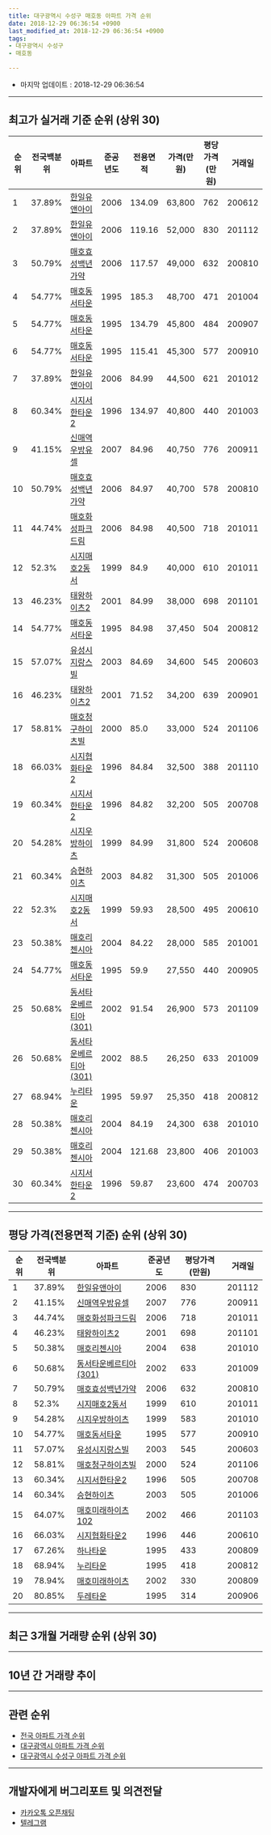 ```yaml
---
title: 대구광역시 수성구 매호동 아파트 가격 순위
date: 2018-12-29 06:36:54 +0900
last_modified_at: 2018-12-29 06:36:54 +0900
tags:
- 대구광역시 수성구
- 매호동

---
```


* 마지막 업데이트 : 2018-12-29 06:36:54

---

## 최고가 실거래 기준 순위 (상위 30)


|순위|전국백분위|아파트|준공년도|전용면적|가격(만원)|평당가격(만원)|거래일|
|---|---|---|---|---|---|---|---|
|1|37.89%|[한일유앤아이](https://search.naver.com/search.naver?query=%EB%8C%80%EA%B5%AC%EA%B4%91%EC%97%AD%EC%8B%9C+%EC%88%98%EC%84%B1%EA%B5%AC+%EB%A7%A4%ED%98%B8%EB%8F%99+%ED%95%9C%EC%9D%BC%EC%9C%A0%EC%95%A4%EC%95%84%EC%9D%B4)|2006|134.09|63,800|762|200612|
|2|37.89%|[한일유앤아이](https://search.naver.com/search.naver?query=%EB%8C%80%EA%B5%AC%EA%B4%91%EC%97%AD%EC%8B%9C+%EC%88%98%EC%84%B1%EA%B5%AC+%EB%A7%A4%ED%98%B8%EB%8F%99+%ED%95%9C%EC%9D%BC%EC%9C%A0%EC%95%A4%EC%95%84%EC%9D%B4)|2006|119.16|52,000|830|201112|
|3|50.79%|[매호효성백년가약](https://search.naver.com/search.naver?query=%EB%8C%80%EA%B5%AC%EA%B4%91%EC%97%AD%EC%8B%9C+%EC%88%98%EC%84%B1%EA%B5%AC+%EB%A7%A4%ED%98%B8%EB%8F%99+%EB%A7%A4%ED%98%B8%ED%9A%A8%EC%84%B1%EB%B0%B1%EB%85%84%EA%B0%80%EC%95%BD)|2006|117.57|49,000|632|200810|
|4|54.77%|[매호동서타운](https://search.naver.com/search.naver?query=%EB%8C%80%EA%B5%AC%EA%B4%91%EC%97%AD%EC%8B%9C+%EC%88%98%EC%84%B1%EA%B5%AC+%EB%A7%A4%ED%98%B8%EB%8F%99+%EB%A7%A4%ED%98%B8%EB%8F%99%EC%84%9C%ED%83%80%EC%9A%B4)|1995|185.3|48,700|471|201004|
|5|54.77%|[매호동서타운](https://search.naver.com/search.naver?query=%EB%8C%80%EA%B5%AC%EA%B4%91%EC%97%AD%EC%8B%9C+%EC%88%98%EC%84%B1%EA%B5%AC+%EB%A7%A4%ED%98%B8%EB%8F%99+%EB%A7%A4%ED%98%B8%EB%8F%99%EC%84%9C%ED%83%80%EC%9A%B4)|1995|134.79|45,800|484|200907|
|6|54.77%|[매호동서타운](https://search.naver.com/search.naver?query=%EB%8C%80%EA%B5%AC%EA%B4%91%EC%97%AD%EC%8B%9C+%EC%88%98%EC%84%B1%EA%B5%AC+%EB%A7%A4%ED%98%B8%EB%8F%99+%EB%A7%A4%ED%98%B8%EB%8F%99%EC%84%9C%ED%83%80%EC%9A%B4)|1995|115.41|45,300|577|200910|
|7|37.89%|[한일유앤아이](https://search.naver.com/search.naver?query=%EB%8C%80%EA%B5%AC%EA%B4%91%EC%97%AD%EC%8B%9C+%EC%88%98%EC%84%B1%EA%B5%AC+%EB%A7%A4%ED%98%B8%EB%8F%99+%ED%95%9C%EC%9D%BC%EC%9C%A0%EC%95%A4%EC%95%84%EC%9D%B4)|2006|84.99|44,500|621|201012|
|8|60.34%|[시지서한타운2](https://search.naver.com/search.naver?query=%EB%8C%80%EA%B5%AC%EA%B4%91%EC%97%AD%EC%8B%9C+%EC%88%98%EC%84%B1%EA%B5%AC+%EB%A7%A4%ED%98%B8%EB%8F%99+%EC%8B%9C%EC%A7%80%EC%84%9C%ED%95%9C%ED%83%80%EC%9A%B42)|1996|134.97|40,800|440|201003|
|9|41.15%|[신매역우방유셀](https://search.naver.com/search.naver?query=%EB%8C%80%EA%B5%AC%EA%B4%91%EC%97%AD%EC%8B%9C+%EC%88%98%EC%84%B1%EA%B5%AC+%EB%A7%A4%ED%98%B8%EB%8F%99+%EC%8B%A0%EB%A7%A4%EC%97%AD%EC%9A%B0%EB%B0%A9%EC%9C%A0%EC%85%80)|2007|84.96|40,750|776|200911|
|10|50.79%|[매호효성백년가약](https://search.naver.com/search.naver?query=%EB%8C%80%EA%B5%AC%EA%B4%91%EC%97%AD%EC%8B%9C+%EC%88%98%EC%84%B1%EA%B5%AC+%EB%A7%A4%ED%98%B8%EB%8F%99+%EB%A7%A4%ED%98%B8%ED%9A%A8%EC%84%B1%EB%B0%B1%EB%85%84%EA%B0%80%EC%95%BD)|2006|84.97|40,700|578|200810|
|11|44.74%|[매호화성파크드림](https://search.naver.com/search.naver?query=%EB%8C%80%EA%B5%AC%EA%B4%91%EC%97%AD%EC%8B%9C+%EC%88%98%EC%84%B1%EA%B5%AC+%EB%A7%A4%ED%98%B8%EB%8F%99+%EB%A7%A4%ED%98%B8%ED%99%94%EC%84%B1%ED%8C%8C%ED%81%AC%EB%93%9C%EB%A6%BC)|2006|84.98|40,500|718|201011|
|12|52.3%|[시지매호2동서](https://search.naver.com/search.naver?query=%EB%8C%80%EA%B5%AC%EA%B4%91%EC%97%AD%EC%8B%9C+%EC%88%98%EC%84%B1%EA%B5%AC+%EB%A7%A4%ED%98%B8%EB%8F%99+%EC%8B%9C%EC%A7%80%EB%A7%A4%ED%98%B82%EB%8F%99%EC%84%9C)|1999|84.9|40,000|610|201011|
|13|46.23%|[태왕하이츠2](https://search.naver.com/search.naver?query=%EB%8C%80%EA%B5%AC%EA%B4%91%EC%97%AD%EC%8B%9C+%EC%88%98%EC%84%B1%EA%B5%AC+%EB%A7%A4%ED%98%B8%EB%8F%99+%ED%83%9C%EC%99%95%ED%95%98%EC%9D%B4%EC%B8%A02)|2001|84.99|38,000|698|201101|
|14|54.77%|[매호동서타운](https://search.naver.com/search.naver?query=%EB%8C%80%EA%B5%AC%EA%B4%91%EC%97%AD%EC%8B%9C+%EC%88%98%EC%84%B1%EA%B5%AC+%EB%A7%A4%ED%98%B8%EB%8F%99+%EB%A7%A4%ED%98%B8%EB%8F%99%EC%84%9C%ED%83%80%EC%9A%B4)|1995|84.98|37,450|504|200812|
|15|57.07%|[유성시지랑스빌](https://search.naver.com/search.naver?query=%EB%8C%80%EA%B5%AC%EA%B4%91%EC%97%AD%EC%8B%9C+%EC%88%98%EC%84%B1%EA%B5%AC+%EB%A7%A4%ED%98%B8%EB%8F%99+%EC%9C%A0%EC%84%B1%EC%8B%9C%EC%A7%80%EB%9E%91%EC%8A%A4%EB%B9%8C)|2003|84.69|34,600|545|200603|
|16|46.23%|[태왕하이츠2](https://search.naver.com/search.naver?query=%EB%8C%80%EA%B5%AC%EA%B4%91%EC%97%AD%EC%8B%9C+%EC%88%98%EC%84%B1%EA%B5%AC+%EB%A7%A4%ED%98%B8%EB%8F%99+%ED%83%9C%EC%99%95%ED%95%98%EC%9D%B4%EC%B8%A02)|2001|71.52|34,200|639|200901|
|17|58.81%|[매호청구하이츠빌](https://search.naver.com/search.naver?query=%EB%8C%80%EA%B5%AC%EA%B4%91%EC%97%AD%EC%8B%9C+%EC%88%98%EC%84%B1%EA%B5%AC+%EB%A7%A4%ED%98%B8%EB%8F%99+%EB%A7%A4%ED%98%B8%EC%B2%AD%EA%B5%AC%ED%95%98%EC%9D%B4%EC%B8%A0%EB%B9%8C)|2000|85.0|33,000|524|201106|
|18|66.03%|[시지협화타운2](https://search.naver.com/search.naver?query=%EB%8C%80%EA%B5%AC%EA%B4%91%EC%97%AD%EC%8B%9C+%EC%88%98%EC%84%B1%EA%B5%AC+%EB%A7%A4%ED%98%B8%EB%8F%99+%EC%8B%9C%EC%A7%80%ED%98%91%ED%99%94%ED%83%80%EC%9A%B42)|1996|84.84|32,500|388|201110|
|19|60.34%|[시지서한타운2](https://search.naver.com/search.naver?query=%EB%8C%80%EA%B5%AC%EA%B4%91%EC%97%AD%EC%8B%9C+%EC%88%98%EC%84%B1%EA%B5%AC+%EB%A7%A4%ED%98%B8%EB%8F%99+%EC%8B%9C%EC%A7%80%EC%84%9C%ED%95%9C%ED%83%80%EC%9A%B42)|1996|84.82|32,200|505|200708|
|20|54.28%|[시지우방하이츠](https://search.naver.com/search.naver?query=%EB%8C%80%EA%B5%AC%EA%B4%91%EC%97%AD%EC%8B%9C+%EC%88%98%EC%84%B1%EA%B5%AC+%EB%A7%A4%ED%98%B8%EB%8F%99+%EC%8B%9C%EC%A7%80%EC%9A%B0%EB%B0%A9%ED%95%98%EC%9D%B4%EC%B8%A0)|1999|84.99|31,800|524|200608|
|21|60.34%|[승현하이츠](https://search.naver.com/search.naver?query=%EB%8C%80%EA%B5%AC%EA%B4%91%EC%97%AD%EC%8B%9C+%EC%88%98%EC%84%B1%EA%B5%AC+%EB%A7%A4%ED%98%B8%EB%8F%99+%EC%8A%B9%ED%98%84%ED%95%98%EC%9D%B4%EC%B8%A0)|2003|84.82|31,300|505|201006|
|22|52.3%|[시지매호2동서](https://search.naver.com/search.naver?query=%EB%8C%80%EA%B5%AC%EA%B4%91%EC%97%AD%EC%8B%9C+%EC%88%98%EC%84%B1%EA%B5%AC+%EB%A7%A4%ED%98%B8%EB%8F%99+%EC%8B%9C%EC%A7%80%EB%A7%A4%ED%98%B82%EB%8F%99%EC%84%9C)|1999|59.93|28,500|495|200610|
|23|50.38%|[매호리첸시아](https://search.naver.com/search.naver?query=%EB%8C%80%EA%B5%AC%EA%B4%91%EC%97%AD%EC%8B%9C+%EC%88%98%EC%84%B1%EA%B5%AC+%EB%A7%A4%ED%98%B8%EB%8F%99+%EB%A7%A4%ED%98%B8%EB%A6%AC%EC%B2%B8%EC%8B%9C%EC%95%84)|2004|84.22|28,000|585|201001|
|24|54.77%|[매호동서타운](https://search.naver.com/search.naver?query=%EB%8C%80%EA%B5%AC%EA%B4%91%EC%97%AD%EC%8B%9C+%EC%88%98%EC%84%B1%EA%B5%AC+%EB%A7%A4%ED%98%B8%EB%8F%99+%EB%A7%A4%ED%98%B8%EB%8F%99%EC%84%9C%ED%83%80%EC%9A%B4)|1995|59.9|27,550|440|200905|
|25|50.68%|[동서타운베르티아(301)](https://search.naver.com/search.naver?query=%EB%8C%80%EA%B5%AC%EA%B4%91%EC%97%AD%EC%8B%9C+%EC%88%98%EC%84%B1%EA%B5%AC+%EB%A7%A4%ED%98%B8%EB%8F%99+%EB%8F%99%EC%84%9C%ED%83%80%EC%9A%B4%EB%B2%A0%EB%A5%B4%ED%8B%B0%EC%95%84%28301%29)|2002|91.54|26,900|573|201109|
|26|50.68%|[동서타운베르티아(301)](https://search.naver.com/search.naver?query=%EB%8C%80%EA%B5%AC%EA%B4%91%EC%97%AD%EC%8B%9C+%EC%88%98%EC%84%B1%EA%B5%AC+%EB%A7%A4%ED%98%B8%EB%8F%99+%EB%8F%99%EC%84%9C%ED%83%80%EC%9A%B4%EB%B2%A0%EB%A5%B4%ED%8B%B0%EC%95%84%28301%29)|2002|88.5|26,250|633|201009|
|27|68.94%|[누리타운](https://search.naver.com/search.naver?query=%EB%8C%80%EA%B5%AC%EA%B4%91%EC%97%AD%EC%8B%9C+%EC%88%98%EC%84%B1%EA%B5%AC+%EB%A7%A4%ED%98%B8%EB%8F%99+%EB%88%84%EB%A6%AC%ED%83%80%EC%9A%B4)|1995|59.97|25,350|418|200812|
|28|50.38%|[매호리첸시아](https://search.naver.com/search.naver?query=%EB%8C%80%EA%B5%AC%EA%B4%91%EC%97%AD%EC%8B%9C+%EC%88%98%EC%84%B1%EA%B5%AC+%EB%A7%A4%ED%98%B8%EB%8F%99+%EB%A7%A4%ED%98%B8%EB%A6%AC%EC%B2%B8%EC%8B%9C%EC%95%84)|2004|84.19|24,300|638|201010|
|29|50.38%|[매호리첸시아](https://search.naver.com/search.naver?query=%EB%8C%80%EA%B5%AC%EA%B4%91%EC%97%AD%EC%8B%9C+%EC%88%98%EC%84%B1%EA%B5%AC+%EB%A7%A4%ED%98%B8%EB%8F%99+%EB%A7%A4%ED%98%B8%EB%A6%AC%EC%B2%B8%EC%8B%9C%EC%95%84)|2004|121.68|23,800|406|201003|
|30|60.34%|[시지서한타운2](https://search.naver.com/search.naver?query=%EB%8C%80%EA%B5%AC%EA%B4%91%EC%97%AD%EC%8B%9C+%EC%88%98%EC%84%B1%EA%B5%AC+%EB%A7%A4%ED%98%B8%EB%8F%99+%EC%8B%9C%EC%A7%80%EC%84%9C%ED%95%9C%ED%83%80%EC%9A%B42)|1996|59.87|23,600|474|200703|


---

## 평당 가격(전용면적 기준) 순위 (상위 30)


|순위|전국백분위|아파트|준공년도|평당가격(만원)|거래일|
|---|---|---|---|---|---|
|1|37.89%|[한일유앤아이](https://search.naver.com/search.naver?query=%EB%8C%80%EA%B5%AC%EA%B4%91%EC%97%AD%EC%8B%9C+%EC%88%98%EC%84%B1%EA%B5%AC+%EB%A7%A4%ED%98%B8%EB%8F%99+%ED%95%9C%EC%9D%BC%EC%9C%A0%EC%95%A4%EC%95%84%EC%9D%B4)|2006|830|201112|
|2|41.15%|[신매역우방유셀](https://search.naver.com/search.naver?query=%EB%8C%80%EA%B5%AC%EA%B4%91%EC%97%AD%EC%8B%9C+%EC%88%98%EC%84%B1%EA%B5%AC+%EB%A7%A4%ED%98%B8%EB%8F%99+%EC%8B%A0%EB%A7%A4%EC%97%AD%EC%9A%B0%EB%B0%A9%EC%9C%A0%EC%85%80)|2007|776|200911|
|3|44.74%|[매호화성파크드림](https://search.naver.com/search.naver?query=%EB%8C%80%EA%B5%AC%EA%B4%91%EC%97%AD%EC%8B%9C+%EC%88%98%EC%84%B1%EA%B5%AC+%EB%A7%A4%ED%98%B8%EB%8F%99+%EB%A7%A4%ED%98%B8%ED%99%94%EC%84%B1%ED%8C%8C%ED%81%AC%EB%93%9C%EB%A6%BC)|2006|718|201011|
|4|46.23%|[태왕하이츠2](https://search.naver.com/search.naver?query=%EB%8C%80%EA%B5%AC%EA%B4%91%EC%97%AD%EC%8B%9C+%EC%88%98%EC%84%B1%EA%B5%AC+%EB%A7%A4%ED%98%B8%EB%8F%99+%ED%83%9C%EC%99%95%ED%95%98%EC%9D%B4%EC%B8%A02)|2001|698|201101|
|5|50.38%|[매호리첸시아](https://search.naver.com/search.naver?query=%EB%8C%80%EA%B5%AC%EA%B4%91%EC%97%AD%EC%8B%9C+%EC%88%98%EC%84%B1%EA%B5%AC+%EB%A7%A4%ED%98%B8%EB%8F%99+%EB%A7%A4%ED%98%B8%EB%A6%AC%EC%B2%B8%EC%8B%9C%EC%95%84)|2004|638|201010|
|6|50.68%|[동서타운베르티아(301)](https://search.naver.com/search.naver?query=%EB%8C%80%EA%B5%AC%EA%B4%91%EC%97%AD%EC%8B%9C+%EC%88%98%EC%84%B1%EA%B5%AC+%EB%A7%A4%ED%98%B8%EB%8F%99+%EB%8F%99%EC%84%9C%ED%83%80%EC%9A%B4%EB%B2%A0%EB%A5%B4%ED%8B%B0%EC%95%84%28301%29)|2002|633|201009|
|7|50.79%|[매호효성백년가약](https://search.naver.com/search.naver?query=%EB%8C%80%EA%B5%AC%EA%B4%91%EC%97%AD%EC%8B%9C+%EC%88%98%EC%84%B1%EA%B5%AC+%EB%A7%A4%ED%98%B8%EB%8F%99+%EB%A7%A4%ED%98%B8%ED%9A%A8%EC%84%B1%EB%B0%B1%EB%85%84%EA%B0%80%EC%95%BD)|2006|632|200810|
|8|52.3%|[시지매호2동서](https://search.naver.com/search.naver?query=%EB%8C%80%EA%B5%AC%EA%B4%91%EC%97%AD%EC%8B%9C+%EC%88%98%EC%84%B1%EA%B5%AC+%EB%A7%A4%ED%98%B8%EB%8F%99+%EC%8B%9C%EC%A7%80%EB%A7%A4%ED%98%B82%EB%8F%99%EC%84%9C)|1999|610|201011|
|9|54.28%|[시지우방하이츠](https://search.naver.com/search.naver?query=%EB%8C%80%EA%B5%AC%EA%B4%91%EC%97%AD%EC%8B%9C+%EC%88%98%EC%84%B1%EA%B5%AC+%EB%A7%A4%ED%98%B8%EB%8F%99+%EC%8B%9C%EC%A7%80%EC%9A%B0%EB%B0%A9%ED%95%98%EC%9D%B4%EC%B8%A0)|1999|583|201010|
|10|54.77%|[매호동서타운](https://search.naver.com/search.naver?query=%EB%8C%80%EA%B5%AC%EA%B4%91%EC%97%AD%EC%8B%9C+%EC%88%98%EC%84%B1%EA%B5%AC+%EB%A7%A4%ED%98%B8%EB%8F%99+%EB%A7%A4%ED%98%B8%EB%8F%99%EC%84%9C%ED%83%80%EC%9A%B4)|1995|577|200910|
|11|57.07%|[유성시지랑스빌](https://search.naver.com/search.naver?query=%EB%8C%80%EA%B5%AC%EA%B4%91%EC%97%AD%EC%8B%9C+%EC%88%98%EC%84%B1%EA%B5%AC+%EB%A7%A4%ED%98%B8%EB%8F%99+%EC%9C%A0%EC%84%B1%EC%8B%9C%EC%A7%80%EB%9E%91%EC%8A%A4%EB%B9%8C)|2003|545|200603|
|12|58.81%|[매호청구하이츠빌](https://search.naver.com/search.naver?query=%EB%8C%80%EA%B5%AC%EA%B4%91%EC%97%AD%EC%8B%9C+%EC%88%98%EC%84%B1%EA%B5%AC+%EB%A7%A4%ED%98%B8%EB%8F%99+%EB%A7%A4%ED%98%B8%EC%B2%AD%EA%B5%AC%ED%95%98%EC%9D%B4%EC%B8%A0%EB%B9%8C)|2000|524|201106|
|13|60.34%|[시지서한타운2](https://search.naver.com/search.naver?query=%EB%8C%80%EA%B5%AC%EA%B4%91%EC%97%AD%EC%8B%9C+%EC%88%98%EC%84%B1%EA%B5%AC+%EB%A7%A4%ED%98%B8%EB%8F%99+%EC%8B%9C%EC%A7%80%EC%84%9C%ED%95%9C%ED%83%80%EC%9A%B42)|1996|505|200708|
|14|60.34%|[승현하이츠](https://search.naver.com/search.naver?query=%EB%8C%80%EA%B5%AC%EA%B4%91%EC%97%AD%EC%8B%9C+%EC%88%98%EC%84%B1%EA%B5%AC+%EB%A7%A4%ED%98%B8%EB%8F%99+%EC%8A%B9%ED%98%84%ED%95%98%EC%9D%B4%EC%B8%A0)|2003|505|201006|
|15|64.07%|[매호미래하이츠102](https://search.naver.com/search.naver?query=%EB%8C%80%EA%B5%AC%EA%B4%91%EC%97%AD%EC%8B%9C+%EC%88%98%EC%84%B1%EA%B5%AC+%EB%A7%A4%ED%98%B8%EB%8F%99+%EB%A7%A4%ED%98%B8%EB%AF%B8%EB%9E%98%ED%95%98%EC%9D%B4%EC%B8%A0102)|2002|466|201103|
|16|66.03%|[시지협화타운2](https://search.naver.com/search.naver?query=%EB%8C%80%EA%B5%AC%EA%B4%91%EC%97%AD%EC%8B%9C+%EC%88%98%EC%84%B1%EA%B5%AC+%EB%A7%A4%ED%98%B8%EB%8F%99+%EC%8B%9C%EC%A7%80%ED%98%91%ED%99%94%ED%83%80%EC%9A%B42)|1996|446|200610|
|17|67.26%|[하나타운](https://search.naver.com/search.naver?query=%EB%8C%80%EA%B5%AC%EA%B4%91%EC%97%AD%EC%8B%9C+%EC%88%98%EC%84%B1%EA%B5%AC+%EB%A7%A4%ED%98%B8%EB%8F%99+%ED%95%98%EB%82%98%ED%83%80%EC%9A%B4)|1995|433|200809|
|18|68.94%|[누리타운](https://search.naver.com/search.naver?query=%EB%8C%80%EA%B5%AC%EA%B4%91%EC%97%AD%EC%8B%9C+%EC%88%98%EC%84%B1%EA%B5%AC+%EB%A7%A4%ED%98%B8%EB%8F%99+%EB%88%84%EB%A6%AC%ED%83%80%EC%9A%B4)|1995|418|200812|
|19|78.94%|[매호미래하이츠](https://search.naver.com/search.naver?query=%EB%8C%80%EA%B5%AC%EA%B4%91%EC%97%AD%EC%8B%9C+%EC%88%98%EC%84%B1%EA%B5%AC+%EB%A7%A4%ED%98%B8%EB%8F%99+%EB%A7%A4%ED%98%B8%EB%AF%B8%EB%9E%98%ED%95%98%EC%9D%B4%EC%B8%A0)|2002|330|200809|
|20|80.85%|[두레타운](https://search.naver.com/search.naver?query=%EB%8C%80%EA%B5%AC%EA%B4%91%EC%97%AD%EC%8B%9C+%EC%88%98%EC%84%B1%EA%B5%AC+%EB%A7%A4%ED%98%B8%EB%8F%99+%EB%91%90%EB%A0%88%ED%83%80%EC%9A%B4)|1995|314|200906|


---

## 최근 3개월 거래량 순위 (상위 30)


<div style="width:100%;">
    <canvas id="deal_count_ranking" height="250"></canvas>
</div>


<script>
new Chart(document.getElementById("deal_count_ranking"), {
    type: 'horizontalBar',
    data: {
        labels: ['하나타운', '두레타운', '매호동서타운', '매호효성백년가약', '누리타운', '태왕하이츠2', '시지우방하이츠', '한일유앤아이', '시지매호2동서', '시지협화타운2', '시지서한타운2', '매호청구하이츠빌'],
        datasets: [{
            label: '실거래 수',
            data: [8, 5, 4, 4, 2, 2, 2, 2, 1, 1, 1, 1],
            borderColor: "rgba(255, 0, 128, 1)",
            backgroundColor: "rgba(255, 0, 128, 0.5)",
            fill: false,
        }]
    },
    options: {
        responsive: true,
        title: {
            display: true,
            text: '최근 3개월 거래량 순위'
        },
        tooltips: {
            mode: 'index',
            intersect: false,
            callbacks: {
                title: function(tooltipItems, data) {
                    return "실거래 수:";
                },
                label: function(tooltipItem, data) {
                    return data.labels[tooltipItem.index] + ": " + tooltipItem.xLabel;
                }
            }
        },
        hover: {
            mode: 'nearest',
            intersect: true
        },
        scales: {
            xAxes: [{
                display: true,
                scaleLabel: {
                    display: true,
                    labelString: '실거래 수'
                },
                ticks: {
                    suggestedMin: 0,
                }
            }],
            yAxes: [{
                display: true,
                ticks: {
                    autoSkip: false,
                    callback: function(value, index, values) {
                        if (value.length > 15)
                            return value.substr(0, 13) + "...";
                        else
                            return value;
                    }
                },
                scaleLabel: {
                    display: false,
                }
            }]
        }
    }
});

</script>


---

## 10년 간 거래량 추이


<div style="width:100%;">
    <canvas id="deal_progress" height="250"></canvas>
</div>

<script>
new Chart(document.getElementById("deal_progress"), {
    type: 'line',
    data: {
        labels: ['200812','200901','200902','200903','200904','200905','200906','200907','200908','200909','200910','200911','200912','201001','201002','201003','201004','201005','201006','201007','201008','201009','201010','201011','201012','201101','201102','201103','201104','201105','201106','201107','201108','201109','201110','201111','201112','201201','201202','201203','201204','201205','201206','201207','201208','201209','201210','201211','201212','201301','201302','201303','201304','201305','201306','201307','201308','201309','201310','201311','201312','201401','201402','201403','201404','201405','201406','201407','201408','201409','201410','201411','201412','201501','201502','201503','201504','201505','201506','201507','201508','201509','201510','201511','201512','201601','201602','201603','201604','201605','201606','201607','201608','201609','201610','201611','201612','201701','201702','201703','201704','201705','201706','201707','201708','201709','201710','201711','201712','201801','201802','201803','201804','201805','201806','201807','201808','201809','201810','201811','201812'],
        datasets: [{
            label: '실거래 수',
            pointRadius: 1,
            data: [13, 20, 30, 23, 28, 42, 34, 35, 43, 42, 42, 39, 32, 47, 34, 33, 29, 34, 11, 19, 19, 38, 53, 58, 40, 78, 46, 59, 33, 33, 44, 42, 44, 42, 29, 36, 47, 32, 26, 33, 25, 20, 16, 17, 22, 36, 54, 30, 46, 37, 39, 53, 67, 53, 49, 22, 36, 44, 56, 44, 44, 37, 40, 29, 18, 31, 17, 24, 31, 46, 47, 59, 37, 45, 35, 61, 41, 24, 26, 28, 11, 18, 15, 7, 6, 5, 8, 10, 11, 5, 15, 17, 15, 15, 23, 9, 13, 11, 20, 11, 15, 19, 37, 56, 37, 24, 17, 25, 12, 22, 23, 27, 12, 17, 15, 16, 22, 27, 21, 9, 3],
            borderColor: "rgba(255, 201, 14, 1)",
            backgroundColor: "rgba(255, 201, 14, 0.5)",
            fill: true,
        }]
    },
    options: {
        responsive: true,
        title: {
            display: true,
            text: '10년간 거래량 추이'
        },
        tooltips: {
            mode: 'index',
            intersect: false,
        },
        hover: {
            mode: 'nearest',
            intersect: true
        },
        scales: {
            xAxes: [{
                display: true,
                scaleLabel: {
                    display: true,
                    labelString: '년/월'
                }
            }],
            yAxes: [{
                display: true,
                ticks: {
                    suggestedMin: 0,
                },
                scaleLabel: {
                    display: true,
                    labelString: '실거래 수'
                }
            }]
        }
    }
});

</script>


---

## 관련 순위

- [전국 아파트 가격 순위](https://inasie.github.io/apt-ranking/전국)
- [대구광역시 아파트 가격 순위](https://inasie.github.io/apt-ranking/대구광역시)
- [대구광역시 수성구 아파트 가격 순위](https://inasie.github.io/apt-ranking/대구광역시-수성구)


---

## 개발자에게 버그리포트 및 의견전달

- [카카오톡 오픈채팅](https://open.kakao.com/o/gLJUAP4)
- [텔레그램](https://t.me/inasie)

